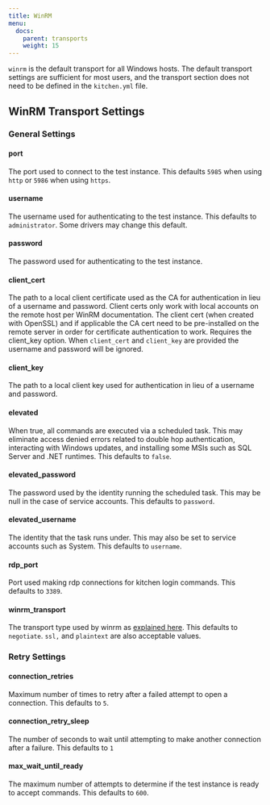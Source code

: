 ```yaml
---
title: WinRM
menu:
  docs:
    parent: transports
    weight: 15
---
```


`winrm` is the default transport for all Windows hosts. The default transport settings are sufficient for most users, and the transport section does not need to be defined in the `kitchen.yml` file.

## WinRM Transport Settings

### General Settings

#### port

The port used to connect to the test instance. This defaults `5985` when using `http` or `5986` when using `https`.

#### username

The username used for authenticating to the test instance. This defaults to `administrator`. Some drivers may change this default.

#### password

The password used for authenticating to the test instance.

#### client_cert

The path to a local client certificate used as the CA for authentication in lieu of a username and password. Client certs only work with local accounts on the remote host per WinRM documentation. The client cert (when created with OpenSSL) and if applicable the CA cert need to be pre-installed on the remote server in order for certificate authentication to work. Requires the client_key option. When `client_cert` and `client_key` are provided the username and password will be ignored.

#### client_key

The path to a local client key used for authentication in lieu of a username and password.

#### elevated

When true, all commands are executed via a scheduled task. This may eliminate access denied errors related to double hop authentication, interacting with Windows updates, and installing some MSIs such as SQL Server and .NET runtimes. This defaults to `false`.

#### elevated_password

The password used by the identity running the scheduled task. This may be null in the case of service accounts. This defaults to `password`.

#### elevated_username

The identity that the task runs under. This may also be set to service accounts such as System. This defaults to `username`.

#### rdp_port

Port used making rdp connections for kitchen login commands. This defaults to `3389`.

#### winrm_transport

The transport type used by winrm as [explained here](https://learn.microsoft.com/en-us/windows/win32/winrm/authentication-for-remote-connections). This defaults to `negotiate`. `ssl,` and `plaintext` are also acceptable values.

### Retry Settings

#### connection_retries

Maximum number of times to retry after a failed attempt to open a connection. This defaults to `5`.

#### connection_retry_sleep

The number of seconds to wait until attempting to make another connection after a failure. This defaults to `1`

#### max_wait_until_ready

The maximum number of attempts to determine if the test instance is ready to accept commands. This defaults to `600`.
